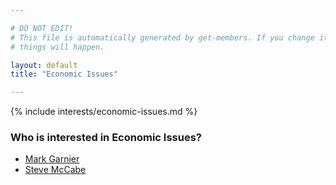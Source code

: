 ```yaml
---

# DO NOT EDIT!
# This file is automatically generated by get-members. If you change it, bad
# things will happen.

layout: default
title: "Economic Issues"

---
```


{% include interests/economic-issues.md %}

### Who is interested in Economic Issues?


* [Mark Garnier](/members/mark-garnier.html)
* [Steve McCabe](/members/steve-mccabe.html)
